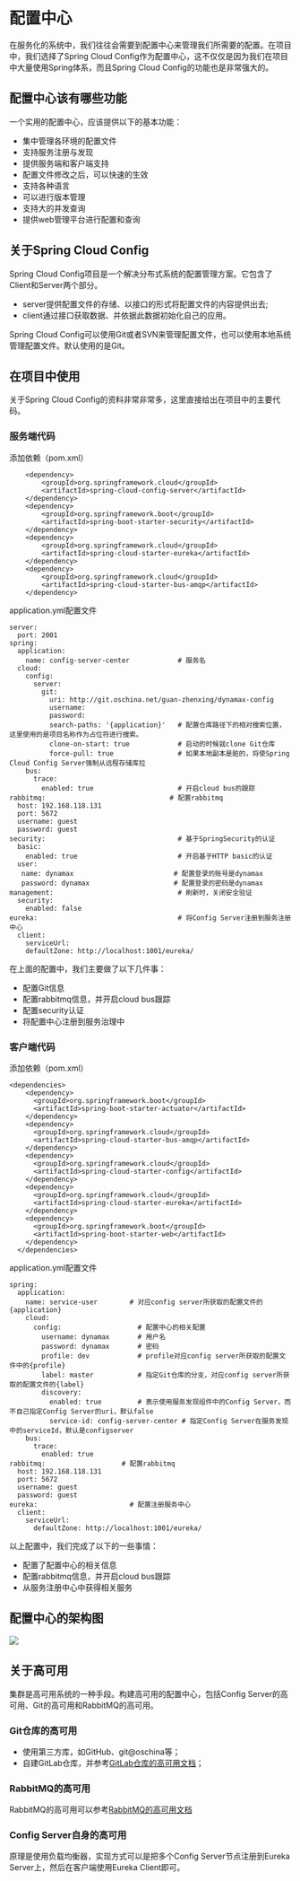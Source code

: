 # 配置中心 #

在服务化的系统中，我们往往会需要到配置中心来管理我们所需要的配置。在项目中，我们选择了Spring Cloud Config作为配置中心，这不仅仅是因为我们在项目中大量使用Spring体系，而且Spring Cloud Config的功能也是非常强大的。

## 配置中心该有哪些功能 ##

一个实用的配置中心，应该提供以下的基本功能：

- 集中管理各环境的配置文件
- 支持服务注册与发现
- 提供服务端和客户端支持
- 配置文件修改之后，可以快速的生效
- 支持各种语言
- 可以进行版本管理
- 支持大的并发查询
- 提供web管理平台进行配置和查询

## 关于Spring Cloud Config ##

Spring Cloud Config项目是一个解决分布式系统的配置管理方案。它包含了Client和Server两个部分。

- server提供配置文件的存储、以接口的形式将配置文件的内容提供出去;
- client通过接口获取数据、并依据此数据初始化自己的应用。

Spring Cloud Config可以使用Git或者SVN来管理配置文件，也可以使用本地系统管理配置文件。默认使用的是Git。

## 在项目中使用 ##

关于Spring Cloud Config的资料非常非常多，这里直接给出在项目中的主要代码。

### 服务端代码 ###

添加依赖（pom.xml）

        <dependency>
            <groupId>org.springframework.cloud</groupId>
            <artifactId>spring-cloud-config-server</artifactId>
        </dependency>
        <dependency>
            <groupId>org.springframework.boot</groupId>
            <artifactId>spring-boot-starter-security</artifactId>
        </dependency>
        <dependency>
            <groupId>org.springframework.cloud</groupId>
            <artifactId>spring-cloud-starter-eureka</artifactId>
        </dependency>
        <dependency>
            <groupId>org.springframework.cloud</groupId>
            <artifactId>spring-cloud-starter-bus-amqp</artifactId>
        </dependency>

application.yml配置文件

    server:
      port: 2001
    spring:
      application:
        name: config-server-center            # 服务名
      cloud:
        config:
          server:
            git:
              uri: http://git.oschina.net/guan-zhenxing/dynamax-config
              username:
              password:
              search-paths: '{application}'   # 配置仓库路径下的相对搜索位置，这里使用的是项目名称作为占位符进行搜索。
              clone-on-start: true            # 启动的时候就clone Git仓库
              force-pull: true                # 如果本地副本是脏的，将使Spring Cloud Config Server强制从远程存储库拉
        bus:
          trace:
            enabled: true                     # 开启cloud bus的跟踪
    rabbitmq:                               # 配置rabbitmq
      host: 192.168.118.131
      port: 5672
      username: guest
      password: guest
    security:                                 # 基于SpringSecurity的认证
      basic:
        enabled: true                         # 开启基于HTTP basic的认证
      user:
       name: dynamax                         # 配置登录的账号是dynamax
       password: dynamax                     # 配置登录的密码是dynamax
    management:                               # 刷新时，关闭安全验证
      security:
        enabled: false
    eureka:                                   # 将Config Server注册到服务注册中心
      client:
        serviceUrl:
        defaultZone: http://localhost:1001/eureka/

在上面的配置中，我们主要做了以下几件事：

- 配置Git信息
- 配置rabbitmq信息，并开启cloud bus跟踪
- 配置security认证
- 将配置中心注册到服务治理中

### 客户端代码 ###

添加依赖（pom.xml）

    <dependencies>
        <dependency>
          <groupId>org.springframework.boot</groupId>
          <artifactId>spring-boot-starter-actuator</artifactId>
        </dependency>
        <dependency>
          <groupId>org.springframework.cloud</groupId>
          <artifactId>spring-cloud-starter-bus-amqp</artifactId>
        </dependency>
        <dependency>
          <groupId>org.springframework.cloud</groupId>
          <artifactId>spring-cloud-starter-config</artifactId>
        </dependency>
        <dependency>
          <groupId>org.springframework.cloud</groupId>
          <artifactId>spring-cloud-starter-eureka</artifactId>
        </dependency>
        <dependency>
          <groupId>org.springframework.boot</groupId>
          <artifactId>spring-boot-starter-web</artifactId>
        </dependency>
      </dependencies>

application.yml配置文件

    spring:
      application:
        name: service-user        # 对应config server所获取的配置文件的{application}
        cloud:
          config:                   # 配置中心的相关配置
            username: dynamax       # 用户名
            password: dynamax       # 密码
            profile: dev            # profile对应config server所获取的配置文件中的{profile}
            label: master           # 指定Git仓库的分支，对应config server所获取的配置文件的{label}
            discovery:
              enabled: true         # 表示使用服务发现组件中的Config Server，而不自己指定Config Server的uri，默认false
              service-id: config-server-center # 指定Config Server在服务发现中的serviceId，默认是configserver
        bus:
          trace:
            enabled: true
    rabbitmq:                   # 配置rabbitmq
      host: 192.168.118.131
      port: 5672
      username: guest
      password: guest
    eureka:                       # 配置注册服务中心
      client:
        serviceUrl:
          defaultZone: http://localhost:1001/eureka/

以上配置中，我们完成了以下的一些事情：

- 配置了配置中心的相关信息
- 配置rabbitmq信息，并开启cloud bus跟踪
- 从服务注册中心中获得相关服务

## 配置中心的架构图 ##

<img src="resources/springcloudconfigbus.jpg"/>

## 关于高可用 ##

集群是高可用系统的一种手段。构建高可用的配置中心，包括Config Server的高可用、Git的高可用和RabbitMQ的高可用。

### Git仓库的高可用 ###

- 使用第三方库，如GitHub、git@oschina等；
- 自建GitLab仓库，并参考[GitLab仓库的高可用文档](https://about.gitlab.com/high-availability/)；

### RabbitMQ的高可用 ###

RabbitMQ的高可用可以参考[RabbitMQ的高可用文档](https://www.rabbitmq.com/ha.html)

### Config Server自身的高可用 ###

原理是使用负载均衡器，实现方式可以是把多个Config Server节点注册到Eureka Server上，然后在客户端使用Eureka Client即可。
